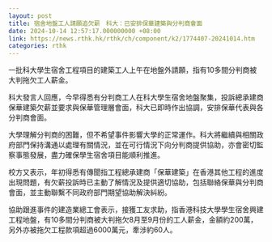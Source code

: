 ```yaml
---
layout: post
title: 宿舍地盤工人請願追欠薪　科大：已安排保華建築與分判商會面
date: 2024-10-14 12:57:17.000000000 +08:00
link: https://news.rthk.hk/rthk/ch/component/k2/1774407-20241014.htm
categories: rthk
---
```


一批科大學生宿舍工程項目的建築工人上午在地盤外請願，指有10多間分判商被大判拖欠工人薪金。

科大發言人回應，今早得悉有分判商工人在科大學生宿舍地盤聚集，投訴總承建商保華建築欠薪並要求與保華管理層會面，科大已即時作出協調，安排保華代表與各分判商會面。

大學理解分判商的困難，但不希望事件影響大學的正常運作。科大將繼續與相關政府部門保持溝通以處理有關情況，並在可行情況下向分判商提供協助，亦會密切監察事態發展，盡力確保學生宿舍項目能順利推進。

校方又表示，年初得悉有傳聞指工程總承建商「保華建築」在香港其他工程的進度出現問題，有欠薪投訴時已主動了解情況及提供適切協助，包括聯絡保華與分判商會面，並主動聯繫不同政府部門期望協助解決糾紛。

協助跟進事件的建造業總工會表示，接獲工友求助，指香港科技大學學生宿舍興建工程地盤，有10多間分判商被大判拖欠8月至9月份的工人薪金，金額約200萬，另外亦被拖欠工程款項超過6000萬元，牽涉約60人。
